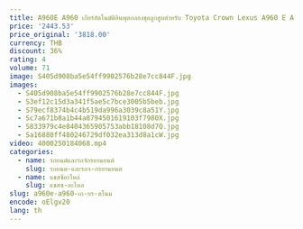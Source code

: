 ```yaml
---
title: A960E A960 เกียร์อัตโนมัติอินพุตกลองชุดลูกสูบสําหรับ Toyota Crown Lexus A960 E A960E A960 เกียร์อินพุตกลองชุดลูกสูบ
price: '2443.53'
price_original: '3818.00'
currency: THB
discount: 36%
rating: 4
volume: 71
image: S405d908ba5e54ff9902576b28e7cc844F.jpg
images:
  - S405d908ba5e54ff9902576b28e7cc844F.jpg
  - S3ef12c15d3a341f5ae5c7bce3005b5beb.jpg
  - S79ecf8374b4c4b519da996a3039c8a51Y.jpg
  - Sc7a671b8a1b44a8794501619103f7980X.jpg
  - S833979c4e8404365905753abb18108d7Q.jpg
  - Sa16880ff480246729df032ea313d8a1cW.jpg
video: 4000250184068.mp4
categories:
  - name: รถยนต์และรถจักรยานยนต์
    slug: รถยนต-และรถจ-กรยานยนต
  - name: แชสซีอะไหล่
    slug: แชสซ-อะไหล
slug: a960e-a960-เก-ยร-ตโนม
encode: oElgv20
lang: th
---
```

  